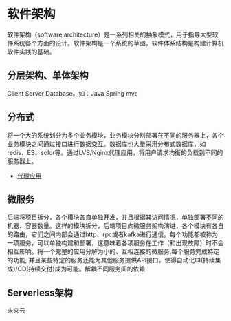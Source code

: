 # 软件架构

软件架构（software architecture）是一系列相关的抽象模式，用于指导大型软件系统各个方面的设计。软件架构是一个系统的草图。软件体系结构是构建计算机软件实践的基础。

## 分层架构、单体架构

Client Server Database。如：Java Spring mvc

## 分布式

将一个大的系统划分为多个业务模块，业务模块分别部署在不同的服务器上，各个业务模块之间通过接口进行数据交互。数据库也大量采用分布式数据库，如redis、ES、solor等。通过LVS/Nginx代理应用，将用户请求均衡的负载到不同的服务器上。

- [代理应用](nginx/Nginx.md)

## 微服务

后端将项目拆分，各个模块各自单独开发，并且根据其访问情况，单独部署不同的机器、容器数量。这样的模块拆分，后端项目向微服务架构演进，各个模块有各自的路由，它们之间内部会通过http、rpc或者kafka进行通信。每个功能都被称为一项服务，可以单独构建和部署，这意味着各项服务在工作（和出现故障）时不会相互影响。将一个完整的应用分解为小的、互相连接的微服务,每个服务完成特定的功能, 并且某些特定的服务还能为其他服务提供API接口，使得自动化CI(持续集成)/CD(持续交付)成为可能。解耦不同服务间的依赖

## Serverless架构

未来云

